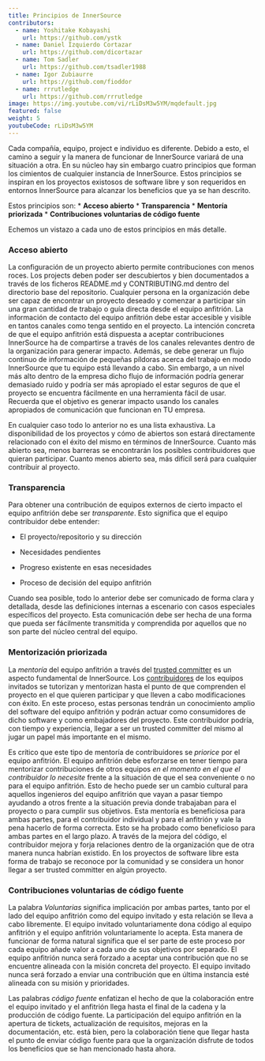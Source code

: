 ```yaml
---
title: Principios de InnerSource
contributors:
  - name: Yoshitake Kobayashi
    url: https://github.com/ystk
  - name: Daniel Izquierdo Cortazar
    url: https://github.com/dicortazar
  - name: Tom Sadler
    url: https://github.com/tsadler1988
  - name: Igor Zubiaurre
    url: https://github.com/fioddor
  - name: rrrutledge
    url: https://github.com/rrrutledge
image: https://img.youtube.com/vi/rLiDsM3w5YM/mqdefault.jpg
featured: false
weight: 5
youtubeCode: rLiDsM3w5YM
---
```

<div class="paragraph">
<p>Cada compañía, equipo, project e individuo es diferente.
Debido a esto, el camino a seguir y la manera de funcionar de InnerSource variará de una situación a otra.
En su núcleo hay sin embargo cuatro principios que forman los cimientos de cualquier instancia de InnerSource.
Estos principios se inspiran en los proyectos existosos de software libre y son requeridos en entornos InnerSource para alcanzar los beneficios que ya se han descrito.</p>
</div>
<div class="paragraph">
<p>Estos principios son:
* <strong>Acceso abierto</strong>
* <strong>Transparencia</strong>
* <strong>Mentoría priorizada</strong>
* <strong>Contribuciones voluntarias de código fuente</strong></p>
</div>
<div class="paragraph">
<p>Echemos un vistazo a cada uno de estos principios en más detalle.</p>
</div>
<div class="sect2">
<h3 id="_acceso_abierto">Acceso abierto</h3>
<div class="paragraph">
<p>La configuración de un proyecto abierto permite contribuciones con menos roces.
Los projects deben poder ser descubiertos y bien documentados a través de los ficheros README.md y CONTRIBUTING.md dentro del directorio base del repositorio.
Cualquier persona en la organización debe ser capaz de encontrar un proyecto deseado y comenzar a participar sin una gran cantidad de trabajo o guía directa desde el equipo anfitrión.
La información de contacto del equipo anfitrión debe estar accesible y visible en tantos canales como tenga sentido en el proyecto.
La intención concreta de que el equipo anfitrión está dispuesta a aceptar contribuciones InnerSource ha de compartirse a través de los canales relevantes dentro de la organización para generar impacto.
Además, se debe generar un flujo continuo de información de pequeñas píldoras acerca del trabajo en modo InnerSource que tu equipo está llevando a cabo.
Sin embargo, a un nivel más alto dentro de la empresa dicho flujo de información podría generar demasiado ruido y podría ser más apropiado el estar seguros de que el proyecto se encuentra fácilmente en una herramienta fácil de usar.
Recuerda que el objetivo es generar impacto usando los canales apropiados de comunicación que funcionan en TU empresa.</p>
</div>
<div class="paragraph">
<p>En cualquier caso todo lo anterior no es una lista exhaustiva.
La disponibilidad de los proyectos y cómo de abiertos son estará directamente relacionado con el éxito del mismo en términos de InnerSource.
Cuanto más abierto sea, menos barreras se encontrarán los posibles contribuidores que quieran participar.
Cuanto menos abierto sea, más difícil será para cualquier contribuir al proyecto.</p>
</div>
</div>
<div class="sect2">
<h3 id="_transparencia">Transparencia</h3>
<div class="paragraph">
<p>Para obtener una contribución de equipos externos de cierto impacto el equipo anfitrión debe ser <em>transparente</em>.
Esto significa que el equipo contribuidor debe entender:</p>
</div>
<div class="ulist">
<ul>
<li>
<p>El proyecto/repositorio y su dirección</p>
</li>
<li>
<p>Necesidades pendientes</p>
</li>
<li>
<p>Progreso existente en esas necesidades</p>
</li>
<li>
<p>Proceso de decisión del equipo anfitrión</p>
</li>
</ul>
</div>
<div class="paragraph">
<p>Cuando sea posible, todo lo anterior debe ser comunicado de forma clara y detallada, desde las definiciones internas a escenario con casos especiales específicos del proyecto.
Esta comunicación debe ser hecha de una forma que pueda ser fácilmente transmitida y comprendida por aquellos que no son parte del núcleo central del equipo.</p>
</div>
</div>
<div class="sect2">
<h3 id="_mentorización_priorizada">Mentorización priorizada</h3>
<div class="paragraph">
<p>La <em>mentoría</em> del equipo anfitrión a través del <a href="https://innersourcecommons.org/learn/learning-path/trusted-committer">trusted committer</a> es un aspecto fundamental de InnerSource.
Los <a href="https://innersourcecommons.org/learn/learning-path/contributor">contribuidores</a> de los equipos invitados se tutorizan y mentorizan hasta el punto de que comprenden el proyecto en el que quieren participar y que lleven a cabo modificaciones con éxito.
En este proceso, estas personas tendrán un conocimiento amplio del software del equipo anfitrión y podrán actuar como consumidores de dicho software y como embajadores del proyecto.
Este contribuidor podría, con tiempo y experiencia, llegar a ser un trusted committer del mismo al jugar un papel más importante en el mismo.</p>
</div>
<div class="paragraph">
<p>Es crítico que este tipo de mentoría de contribuidores se <em>priorice</em> por el equipo anfitrión.
El equipo anfitrión debe esforzarse en tener tiempo para mentorizar contribuciones de otros equipos <em>en el momento en el que el contribuidor lo necesite</em> frente a la situación de que el sea conveniente o no para el equipo anfitrión.
Esto de hecho puede ser un cambio cultural para aquellos ingenieros del equipo anfitrión que vayan a pasar tiempo ayudando a otros frente a la situación previa donde trabajaban para el proyecto o para cumplir sus objetivos.
Esta mentoría es beneficiosa para ambas partes, para el contribuidor individual y para el anfitrión y vale la pena hacerlo de forma correcta.
Esto se ha probado como beneficioso para ambas partes en el largo plazo. A través de la mejora del código, el contribuidor mejora y forja relaciones dentro de la organización que de otra manera nunca habrían existido.
En los proyectos de software libre esta forma de trabajo se reconoce por la comunidad y se considera un honor llegar a ser trusted committer en algún proyecto.</p>
</div>
</div>
<div class="sect2">
<h3 id="_contribuciones_voluntarias_de_código_fuente">Contribuciones voluntarias de código fuente</h3>
<div class="paragraph">
<p>La palabra <em>Voluntarias</em> significa implicación por ambas partes, tanto por el lado del equipo anfitrión como del equipo invitado y esta relación se lleva a cabo libremente.
El equipo invitado voluntariamente dona código al equipo anfitrión y el equipo anfitrión voluntariamente lo acepta.
Esta manera de funcionar de forma natural significa que el ser parte de este proceso por cada equipo añade valor a cada uno de sus objetivos por separado.
El equipo anfitrión nunca será forzado a aceptar una contribución que no se encuentre alineada con la misión concreta del proyecto.
El equipo invitado nunca será forzado a enviar una contribución que en última instancia esté alineada con su misión y prioridades.</p>
</div>
<div class="paragraph">
<p>Las palabras <em>código fuente</em> enfatizan el hecho de que la colaboración entre el equipo invitado y el anfitrión llega hasta el final de la cadena y la producción de código fuente.
La participación del equipo anfitrión en la apertura de tickets, actualización de requisitos, mejoras en la documentación, etc. está bien, pero la colaboración tiene que llegar hasta el punto de enviar código fuente para que la organización disfrute de todos los beneficios que se han mencionado hasta ahora.</p>
</div>
</div>
<!--- This file autogenerated from https://github.com/InnerSourceCommons/InnerSourceLearningPath/blob/main/scripts -->